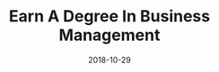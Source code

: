 ---
path: "programs/l/"
scramble: "83DD8358"
date: "2018-10-29"
title: "Earn A Degree In Business Management"
content: ""
components: "{'ads':0,'lrform':1}"
action: ""
areaOfStudy: "6B5B6155"
concentration: "93C476B8"
collegeId: ""
headerText: ""
introText: ""
buttonText: ""
submitButtonText: ""
theme: "ce-sem-programs"
launchInLightbox: ""
template: ""
aosName: "business"
conName: ""
---